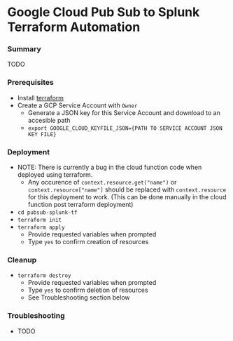 # Google Cloud Pub Sub to Splunk Terraform Automation
### Summary
TODO

### Prerequisites
* Install [terraform](https://learn.hashicorp.com/terraform/getting-started/install.html)
* Create a GCP Service Account with `Owner`
	* Generate a JSON key for this Service Account and download to an accesible path
	* `export GOOGLE_CLOUD_KEYFILE_JSON={PATH TO SERVICE ACCOUNT JSON KEY FILE}`

### Deployment
* NOTE: There is currently a bug in the cloud function code when deployed using terraform.
	* Any occurence of `context.resource.get("name")` or `context.resource["name"]` should be replaced with `context.resource` for this deployment to work. (This can be done manually in the cloud function post terraform deployment)
* `cd pubsub-splunk-tf`
* `terraform init`
* `terraform apply`
	* Provide requested variables when prompted
	* Type `yes` to confirm creation of resources

### Cleanup
* `terraform destroy`
	* Provide requested variables when prompted
	* Type `yes` to confirm deletion of resources
	* See Troubleshooting section below

### Troubleshooting
* TODO